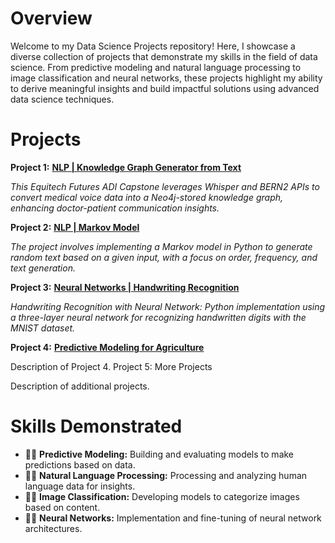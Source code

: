 # Overview

Welcome to my Data Science Projects repository! Here, I showcase a diverse collection of projects that demonstrate my skills in the field of data science. From predictive modeling and natural language processing to image classification and neural networks, these projects highlight my ability to derive meaningful insights and build impactful solutions using advanced data science techniques.

# Projects
**Project 1:**  [**NLP | Knowledge Graph Generator from Text**](https://github.com/mohammed-249/Data_Science_Projects/tree/main/NLP%20%7C%20Knowledge%20Graph%20Generator%20from%20Text)

*This Equitech Futures ADI Capstone leverages Whisper and BERN2 APIs to convert medical voice data into a Neo4j-stored knowledge graph, enhancing doctor-patient communication insights.*

**Project 2:**  [**NLP | Markov Model**](https://github.com/mohammed-249/Data_Science_Projects/tree/main/NLP%20%7C%20Markov%20Model)

*The project involves implementing a Markov model in Python to generate random text based on a given input, with a focus on order, frequency, and text generation.*

**Project 3:**  [**Neural Networks | Handwriting Recognition**](https://github.com/mohammed-249/Data_Science_Projects/tree/main/Neural%20Networks%20%7C%20Handwriting%20Recognition)

*Handwriting Recognition with Neural Network: Python implementation using a three-layer neural network for recognizing handwritten digits with the MNIST dataset.*

**Project 4:**  [**Predictive Modeling for Agriculture**](https://github.com/mohammed-249/Data_Science_Projects/tree/main/Predictive%20Modeling%20for%20Agriculture)


Description of Project 4.
Project 5: More Projects

Description of additional projects.
# Skills Demonstrated

- 👩‍💻 **Predictive Modeling:** Building and evaluating models to make predictions based on data.
- 👩‍💻 **Natural Language Processing:** Processing and analyzing human language data for insights.
- 👩‍💻 **Image Classification:** Developing models to categorize images based on content.
- 👩‍💻 **Neural Networks:** Implementation and fine-tuning of neural network architectures.
